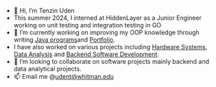 - 👋 Hi, I’m Tenzin Uden
- This summer 2024, I interned at HiddenLayer as a Junior Engineer working on unit testing and integration testing in GO
- 👀 I’m currently working on improving my OOP knowledge through writing [Java programs](https://github.com/Tenzinyo/Java_practice)and [Portfolio](https://github.com/Tenzinyo/Portfolio).
- I have also worked on various projects including [Hardware Systems](https://github.com/Tenzinyo/Nand2Tetris-Projects), [Data Analysis](https://github.com/Tenzinyo/Data-Science-Projects) and [Backend Software Development](https://github.com/Tenzinyo/Dell-Project).
- 💞️ I’m looking to collaborate on software projects mainly backend and data analytical projects.
- 📫 Email me @udent@whitman.edu


